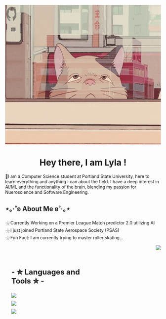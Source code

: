 <!-- MasterHead -->
<p align="center">
    <img src="https://github.com/lylashukur/lylashukur/blob/main/Full%20time%20coder...%20part-time%20hobby%20hoarder!.gif" alt="GitHub Banner" style="width:950px; height:450px; justify-content: contain"/>
</p>

<h1 align="center"> Hey there, I am Lyla !</h1>


<p> 🌱I am a Computer Science student at Portland State University, here to learn everything and anything I can about the field. I have a deep interest in AI/ML and the functionality of the brain, blending my passion for Nueroscience and Software Engineering.</p>

<h2>⋆｡‧˚ʚ About Me ɞ˚‧｡⋆</h2>

<p>𓇼Currently Working on a Premier League Match predictor 2.0 utilizing AI <br/>
    𓇼I just joined Portland State Aerospace Society (PSAS) <br/>
    𓇼Fun Fact: I am currently trying to master roller skating... <br/></p>

<div align="right">
    <img src= 


<br/>
<br/>
<div style="display: flex; align-items: center; justify-content: space-between; width: 100%; padding: 20px;">

<div style="max-width: 50%;">
        <h3 style="text-align: left; font-size: 24px; font-weight: bold;">
            - ✮ Languages and Tools ✮ -
        </h3>
        <div style="display: flex; flex-direction: column; gap: 10px;">
            <div style="display: flex; gap: 10px;">
                <img src="https://skillicons.dev/icons?i=git,cpp,discord,github,gitlab,sklearn"/>
            </div>
            <div style="display: flex; gap: 10px;">
                <img src="https://skillicons.dev/icons?i=vim,postgres,py,linux"/>
            </div>
            <div style="display: flex; gap: 10px;">
                <img src="https://skillicons.dev/icons?i=html,vscode,blender,postgres,latex,css"/>
            </div>
        </div>
    </div>
</div>


